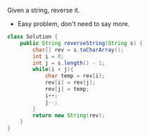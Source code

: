 Given a string, reverse it.

- Easy problem, don't need to say more.

```java
class Solution {
    public String reverseString(String s) {
        char[] rev = s.toCharArray();
        int i = 0;
        int j = s.length() - 1;
        while(i < j){
            char temp = rev[i];
            rev[i] = rev[j];
            rev[j] = temp;
            i++;
            j--;
        }
        return new String(rev);
    }
}
```